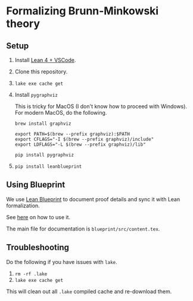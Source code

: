 # Formalizing Brunn-Minkowski theory

## Setup

1. Install [Lean 4 + VSCode](https://docs.lean-lang.org/lean4/doc/quickstart.html).
2. Clone this repository.
3. `lake exe cache get`
4. Install `pygraphviz`
   
   This is tricky for MacOS (I don't know how to proceed with Windows).
   For modern MacOS, do the following.
   ```
   brew install graphviz

   export PATH=$(brew --prefix graphviz):$PATH
   export CFLAGS="-I $(brew --prefix graphviz)/include"
   export LDFLAGS="-L $(brew --prefix graphviz)/lib"

   pip install pygraphviz 
   ```
5. `pip install leanblueprint`

## Using Blueprint

We use [Lean Blueprint](https://github.com/PatrickMassot/leanblueprint) to
document proof details and sync it with Lean formalization.

See [here](https://github.com/PatrickMassot/leanblueprint?tab=readme-ov-file#local-compilation) on how to use it.

The main file for documentation is `blueprint/src/content.tex`.

## Troubleshooting

Do the following if you have issues with `lake`.

1. `rm -rf .lake`
2. `lake exe cache get`

This will clean out all `.lake` compiled cache and re-download them.

